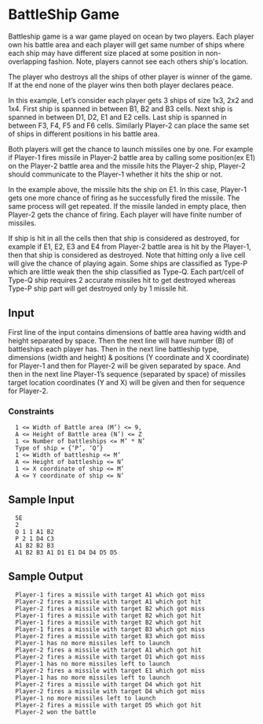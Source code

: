 # BattleShip Game

Battleship game is a war game played on ocean by two players. Each player own his battle area and each player will get same number of ships where each ship may have different size placed at some position in non-overlapping fashion. Note, players cannot see each others ship's location.

The player who destroys all the ships of other player is winner of the game. If at the end none of the player wins then both player declares peace.

In this example, Let’s consider each player gets 3 ships of size 1x3, 2x2 and 1x4. First ship is spanned in between B1, B2 and B3 cells. Next ship is spanned in between D1, D2, E1 and E2 cells. Last ship is spanned in between F3, F4, F5 and F6 cells. Similarly Player-2 can place the same set of ships in different positions in his battle area.

Both players will get the chance to launch missiles one by one. For example if Player-1 fires missile in Player-2 battle area by calling some position(ex E1) on the Player-2 battle area and the missile hits the Player-2 ship, Player-2 should communicate to the Player-1 whether it hits the ship or not.

In the example above, the missile hits the ship on E1. In this case, Player-1 gets one more chance of firing as he successfully fired the missile. The same process will get repeated. If the missile landed in empty place, then Player-2 gets the chance of firing. Each player will have finite number of missiles.

If ship is hit in all the cells then that ship is considered as destroyed, for example if E1, E2, E3 and E4 from Player-2 battle area is hit by the Player-1, then that ship is considered as destroyed. Note that hitting only a live cell will give the chance of playing again. Some ships are classified as Type-P which are little weak then the ship classified as Type-Q. Each part/cell of Type-Q ship requires 2 accurate missiles hit to get destroyed whereas Type-P ship part will get destroyed only by 1 missile hit.

## Input

First line of the input contains dimensions of battle area having width and height separated by space. Then the next line will have number (B) of battleships each player has. Then in the next line battleship type, dimensions (width and height) & positions (Y coordinate and X coordinate) for Player-1 and then for Player-2 will be given separated by space. And then in the next line Player-1’s sequence (separated by space) of missiles target location coordinates (Y and X) will be given and then for sequence for Player-2.

### Constraints

      1 <= Width of Battle area (M’) <= 9,
      A <= Height of Battle area (N’) <= Z
      1 <= Number of battleships <= M’ * N’
      Type of ship = {‘P’, ‘Q’}
      1 <= Width of battleship <= M’
      A <= Height of battleship <= N’
      1 <= X coordinate of ship <= M’
      A <= Y coordinate of ship <= N’
      
## Sample Input

      5E
      2
      Q 1 1 A1 B2
      P 2 1 D4 C3
      A1 B2 B2 B3
      A1 B2 B3 A1 D1 E1 D4 D4 D5 D5
      
## Sample Output

      Player-1 fires a missile with target A1 which got miss
      Player-2 fires a missile with target A1 which got hit 
      Player-2 fires a missile with target B2 which got miss
      Player-1 fires a missile with target B2 which got hit
      Player-1 fires a missile with target B2 which got hit
      Player-1 fires a missile with target B3 which got miss
      Player-2 fires a missile with target B3 which got miss
      Player-1 has no more missiles left to launch
      Player-2 fires a missile with target A1 which got hit 
      Player-2 fires a missile with target D1 which got miss 
      Player-1 has no more missiles left to launch
      Player-2 fires a missile with target E1 which got miss 
      Player-1 has no more missiles left to launch
      Player-2 fires a missile with target D4 which got hit
      Player-2 fires a missile with target D4 which got miss
      Player-1 no more missiles left to launch
      Player-2 fires a missile with target D5 which got hit 
      Player-2 won the battle      
      

